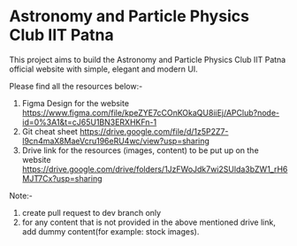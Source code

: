 # Astronomy and Particle Physics Club IIT Patna

This project aims to build the Astronomy and Particle Physics Club IIT Patna official website with simple, elegant and modern UI.

Please find all the resources below:-
1. Figma Design for the website
    https://www.figma.com/file/kpeZYE7cCOnKOkaQU8iiEj/APClub?node-id=0%3A1&t=cJ65U1BN3ERXHKFn-1
2. Git cheat sheet
    https://drive.google.com/file/d/1z5P2Z7-l9cn4maX8MaeVcru196eRU4wc/view?usp=sharing
3. Drive link for the resources (images, content) to be put up on the website
    https://drive.google.com/drive/folders/1JzFWoJdk7wi2SUlda3bZW1_rH6MJT7Cx?usp=sharing

Note:- 
1. create pull request to dev branch only
2. for any content that is not provided in the above mentioned drive link, add dummy content(for example: stock images).
    
